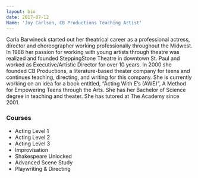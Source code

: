 ```yaml
---
layout: bio
date: 2017-07-12
Name: 'Joy Carlson, CB Productions Teaching Artist'
---
```

Carla Barwineck started out her theatrical career as a professional actress, director and choreographer working professionally throughout the Midwest. In 1988 her passion for working with young artists through theatre was realized and founded SteppingStone Theatre in downtown St. Paul and worked as Executive/Artistic Director for over 10 years. In 2000 she founded CB Productions, a literature-based theater company for teens and continues teaching, directing, and writing for this company. She is currently working on an idea for a book entitled, “Acting With E’s (AWE)”, A Method for Empowering Teens through the Arts. She has her Bachelor of Science degree in teaching and theater. She has tutored at The Academy since 2001. 

### Courses
* Acting Level 1
* Acting Level 2 
* Acting Level 3
* Improvisation
* Shakespeare Unlocked
* Advanced Scene Study
* Playwriting & Directing